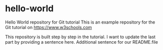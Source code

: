 # hello-world
Hello World repository for Git tutorial
This is an example repository for the Git tutorial on https://www.w3schools.com

This repository is built step by step in the tutorial.
I want to update the last part by providing a sentence here.
Additional sentence for our README.file
